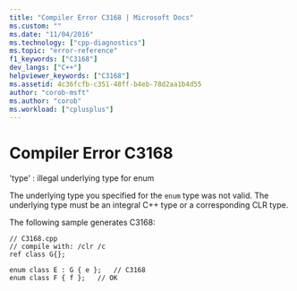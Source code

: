```yaml
---
title: "Compiler Error C3168 | Microsoft Docs"
ms.custom: ""
ms.date: "11/04/2016"
ms.technology: ["cpp-diagnostics"]
ms.topic: "error-reference"
f1_keywords: ["C3168"]
dev_langs: ["C++"]
helpviewer_keywords: ["C3168"]
ms.assetid: 4c36fcfb-c351-48ff-b4eb-78d2aa1b4d55
author: "corob-msft"
ms.author: "corob"
ms.workload: ["cplusplus"]
---
```

# Compiler Error C3168
'type' : illegal underlying type for enum  
  
The underlying type you specified for the `enum` type was not valid. The underlying type must be an integral C++ type or a corresponding CLR type.  
  
The following sample generates C3168:  
  
```  
// C3168.cpp  
// compile with: /clr /c  
ref class G{};  
  
enum class E : G { e };   // C3168  
enum class F { f };   // OK  
```  
